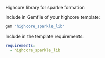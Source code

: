 Highcore library for sparkle formation

Include in Gemfile of your highcore template:
```ruby
gem 'highcore_sparkle_lib'
```

Include in the template requirements:
```yaml
requirements:
  - highcore_sparkle_lib
```
